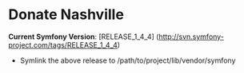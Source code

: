 Donate Nashville
================

__Current Symfony Version__: [RELEASE_1_4_4] (http://svn.symfony-project.com/tags/RELEASE_1_4_4)

  * Symlink the above release to /path/to/project/lib/vendor/symfony
